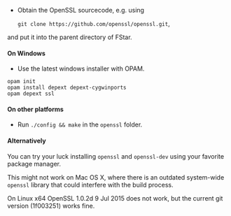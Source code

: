 * Obtain the OpenSSL sourcecode, e.g. using

  `git clone https://github.com/openssl/openssl.git`,

and put it into the parent directory of FStar.

#### On Windows

* Use the latest windows installer with OPAM.

```
opam init
opam install depext depext-cygwinports
opam depext ssl
```

#### On other platforms

* Run `./config && make` in the `openssl` folder.

#### Alternatively

You can try your luck installing `openssl` and `openssl-dev` using
your favorite package manager.

This might not work on Mac OS X, where there is an outdated
system-wide `openssl` library that could interfere with the build process.

On Linux x64 OpenSSL 1.0.2d 9 Jul 2015 does not work, but the current
git version (1f003251) works fine.
